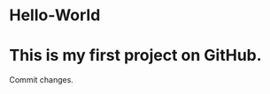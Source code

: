 # Hello-World
This is my first project on GitHub.
====================================
Commit changes.
